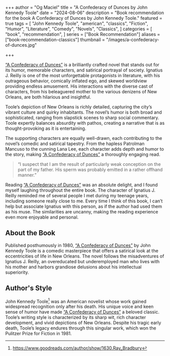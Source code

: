 +++
author = "Og Maciel"
title = "A Confederacy of Dunces by John Kennedy Toole"
date = "2024-08-06"
description = "Book recommendation for the book A Confederacy of Dunces by John Kennedy Toole."
featured = true
tags = [
    "John Kennedy Toole",
    "american",
    "classics",
    "Fiction",
    "Humor",
    "Literature",
    "Comedy",
    "Novels",
    "Classics",
]
categories = [
    "book",
    "recommendation",
]
series = ["Book Recommendation"]
aliases = ["book-recommendation-classics"]
thumbnail = "/images/a-confederacy-of-dunces.jpg"

+++

<a href="https://amzn.to/3zZYzwd" rel="nofollow" target="_blank">“A Confederacy of Dunces”</a> is a brilliantly crafted novel that stands out for its humor, memorable characters, and satirical portrayal of society. Ignatius J. Reilly is one of the most unforgettable protagonists in literature, with his outrageous behavior, comically inflated ego, and skewed worldview providing endless amusement. His interactions with the diverse cast of characters, from his beleaguered mother to the various denizens of New Orleans, are both hilarious and insightful.

Toole’s depiction of New Orleans is richly detailed, capturing the city’s vibrant culture and quirky inhabitants. The novel’s humor is both broad and sophisticated, ranging from slapstick scenes to sharp social commentary. Toole expertly balances absurdity with pathos, creating a narrative that is as thought-provoking as it is entertaining.

The supporting characters are equally well-drawn, each contributing to the novel’s comedic and satirical tapestry. From the hapless Patrolman Mancuso to the cunning Lana Lee, each character adds depth and humor to the story, making <a href="https://amzn.to/3zZYzwd" rel="nofollow" target="_blank">“A Confederacy of Dunces”</a> a thoroughly engaging read.

> “I suspect that I am the result of particularly weak conception on the part of my father. His sperm was probably emitted in a rather offhand manner.”

Reading <a href="https://amzn.to/3zZYzwd" rel="nofollow" target="_blank">“A Confederacy of Dunces”</a> was an absolute delight, and I found myself laughing throughout the entire book. The character of Ignatius J. Reilly reminded me of several people I met during my teenage years, including someone really close to me. Every time I think of this book, I can’t help but associate Ignatius with this person, as if the author had used them as his muse. The similarities are uncanny, making the reading experience even more enjoyable and personal.

## About the Book

Published posthumously in 1980, <a href="https://amzn.to/3zZYzwd" rel="nofollow" target="_blank">“A Confederacy of Dunces”</a> by John Kennedy Toole is a comedic masterpiece that offers a satirical look at the eccentricities of life in New Orleans. The novel follows the misadventures of Ignatius J. Reilly, an overeducated but underemployed man who lives with his mother and harbors grandiose delusions about his intellectual superiority.

## Author's Style

John Kennedy Toole[^1] was an American novelist whose work gained widespread recognition only after his death. His unique voice and keen sense of humor have made <a href="https://amzn.to/3zZYzwd" rel="nofollow" target="_blank">“A Confederacy of Dunces”</a> a beloved classic. Toole’s writing style is characterized by its sharp wit, rich character development, and vivid depictions of New Orleans. Despite his tragic early death, Toole’s legacy endures through this singular work, which won the Pulitzer Prize for Fiction in 1981.

[^1]: https://www.goodreads.com/author/show/1630.Ray_Bradbury
